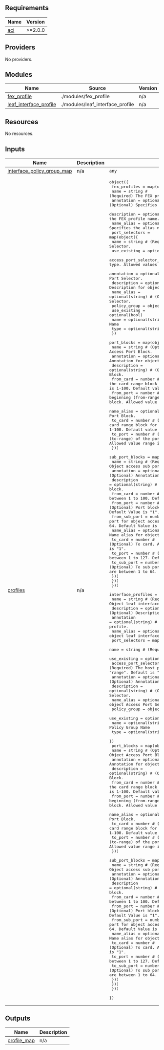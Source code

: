 <!-- BEGIN_TF_DOCS -->
## Requirements

| Name | Version |
|------|---------|
| <a name="requirement_aci"></a> [aci](#requirement\_aci) | >=2.0.0 |

## Providers

No providers.

## Modules

| Name | Source | Version |
|------|--------|---------|
| <a name="module_fex_profile"></a> [fex\_profile](#module\_fex\_profile) | ./modules/fex_profile | n/a |
| <a name="module_leaf_interface_profile"></a> [leaf\_interface\_profile](#module\_leaf\_interface\_profile) | ./modules/leaf_interface_profile | n/a |

## Resources

No resources.

## Inputs

| Name | Description | Type | Default | Required |
|------|-------------|------|---------|:--------:|
| <a name="input_interface_policy_group_map"></a> [interface\_policy\_group\_map](#input\_interface\_policy\_group\_map) | n/a | `any` | n/a | yes |
| <a name="input_profiles"></a> [profiles](#input\_profiles) | n/a | <pre>object({<br>    fex_profiles = map(object({<br>      name        = string # (Required) The FEX profile name.<br>      annotation  = optional(string) # (Optional) Specifies the annotation of the FEX profile name.<br>      description = optional(string) # (Optional) Specifies the description of the FEX profile name.<br>      name_alias  = optional(string) # (Optional) Specifies the alias name of the FEX profile name.<br>      port_selectors = map(object({<br>        name                      = string # (Required) Name of Object Access Port Selector.<br>        use_existing              = optional(bool)<br>        access_port_selector_type = string # (Required) The host port selector type. Allowed values are "ALL" and "range". Default is "ALL".<br>        annotation                = optional(string) # (Optional) Annotation for object Access Port Selector.<br>        description               = optional(string) # (Optional) Description for object Access Port Selector.<br>        name_alias                = optional(string) # (Optional) Name alias for object Access Port Selector.<br>        policy_group              = object({<br>          use_existing = optional(bool)<br>          name = optional(string) # Interface Policy Group Name<br>          type = optional(string) # "port", "bundle"<br>        })<br>        port_blocks = map(object({<br>          name        = string # (Optional) name of Object Access Port Block.<br>          annotation  = optional(string) # (Optional) Annotation for object Access Port Block.<br>          description = optional(string) # (Optional) Description for object Access Port Block.<br>          from_card   = number # (Optional) The beginning (from-range) of the card range block for the leaf access port block. Allowed value range is 1-100. Default value is "1".<br>          from_port   = number # (Optional) The beginning (from-range) of the port range block for the leaf access port block. Allowed value range is 1-127. Default value is "1".<br>          name_alias  = optional(string) # (Optional) Name alias for object Access Port Block.<br>          to_card     = number # (Optional) The end (to-range) of the card range block for the leaf access port block. Allowed value range is 1-100. Default value is "1".<br>          to_port     = number # (Optional) The end (to-range) of the port range block for the leaf access port block. Allowed value range is 1-127. Default value is "1".<br>        }))<br>        sub_port_blocks = map(object({<br>          name          = string # (Required) Name of Object access sub port block.<br>          annotation    = optional(string) # (Optional) Annotation for object access sub port block.<br>          description   = optional(string) # (Optional) Description for object access sub port block.<br>          from_card     = number # (Optional) From card. Allowed Values are between 1 to 100. Default Value is "1".<br>          from_port     = number # (Optional) Port block from port Allowed Values are between 1 to 127. Default Value is "1".<br>          from_sub_port = number # (Optional) From sub port for object access sub port block. Allowed Values are between 1 to 64. Default Value is "1".<br>          name_alias    = optional(string) # (Optional) Name alias for object access sub port block.<br>          to_card       = number # (Optional) To card. Allowed Values are between 1 to 100. Default Value is "1".<br>          to_port       = number # (Optional) To port. Allowed Values are between 1 to 127. Default Value is "1".<br>          to_sub_port   = number # (Optional) To sub port for object access sub port block. Allowed Values are between 1 to 64. Default Value is "1".<br>        }))<br>      }))<br>    }))<br>    interface_profiles = map(object({<br>      name        = string # (Required) Name of Object leaf interface profile.<br>      description = optional(string) # (Optional) Description for object leaf interface profile.<br>      annotation  = optional(string) # (Optional) Annotation for object leaf interface profile.<br>      name_alias  = optional(string) # (Optional) Name alias for object leaf interface profile.<br>      port_selectors = map(object({<br>        name                      = string # (Required) Name of Object Access Port Selector.<br>        use_existing              = optional(bool)<br>        access_port_selector_type = string # (Required) The host port selector type. Allowed values are "ALL" and "range". Default is "ALL".<br>        annotation                = optional(string) # (Optional) Annotation for object Access Port Selector.<br>        description               = optional(string) # (Optional) Description for object Access Port Selector.<br>        name_alias                = optional(string) # (Optional) Name alias for object Access Port Selector.<br>        policy_group              = object({<br>          use_existing = optional(bool)<br>          name = optional(string) # Interface Policy Group Name<br>          type = optional(string) # "port", "bundle"<br>        })<br>        port_blocks = map(object({<br>          name        = string # (Optional) name of Object Access Port Block.<br>          annotation  = optional(string) # (Optional) Annotation for object Access Port Block.<br>          description = optional(string) # (Optional) Description for object Access Port Block.<br>          from_card   = number # (Optional) The beginning (from-range) of the card range block for the leaf access port block. Allowed value range is 1-100. Default value is "1".<br>          from_port   = number # (Optional) The beginning (from-range) of the port range block for the leaf access port block. Allowed value range is 1-127. Default value is "1".<br>          name_alias  = optional(string) # (Optional) Name alias for object Access Port Block.<br>          to_card     = number # (Optional) The end (to-range) of the card range block for the leaf access port block. Allowed value range is 1-100. Default value is "1".<br>          to_port     = number # (Optional) The end (to-range) of the port range block for the leaf access port block. Allowed value range is 1-127. Default value is "1".<br>        }))<br>        sub_port_blocks = map(object({<br>          name          = string # (Required) Name of Object access sub port block.<br>          annotation    = optional(string) # (Optional) Annotation for object access sub port block.<br>          description   = optional(string) # (Optional) Description for object access sub port block.<br>          from_card     = number # (Optional) From card. Allowed Values are between 1 to 100. Default Value is "1".<br>          from_port     = number # (Optional) Port block from port Allowed Values are between 1 to 127. Default Value is "1".<br>          from_sub_port = number # (Optional) From sub port for object access sub port block. Allowed Values are between 1 to 64. Default Value is "1".<br>          name_alias    = optional(string) # (Optional) Name alias for object access sub port block.<br>          to_card       = number # (Optional) To card. Allowed Values are between 1 to 100. Default Value is "1".<br>          to_port       = number # (Optional) To port. Allowed Values are between 1 to 127. Default Value is "1".<br>          to_sub_port   = number # (Optional) To sub port for object access sub port block. Allowed Values are between 1 to 64. Default Value is "1".<br>        }))<br>      }))<br>    }))<br>  })</pre> | n/a | yes |

## Outputs

| Name | Description |
|------|-------------|
| <a name="output_profile_map"></a> [profile\_map](#output\_profile\_map) | n/a |
<!-- END_TF_DOCS -->